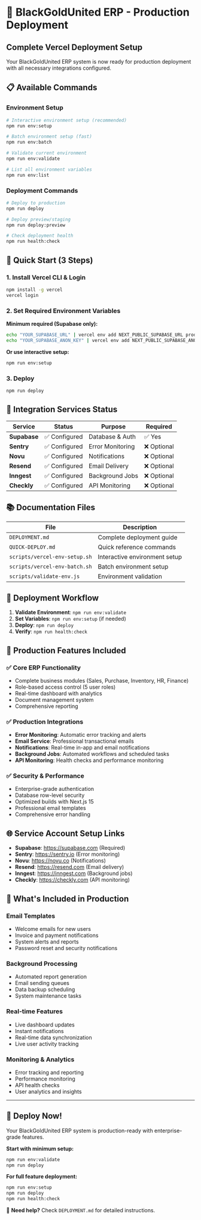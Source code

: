 # 🚀 BlackGoldUnited ERP - Production Deployment

## Complete Vercel Deployment Setup

Your BlackGoldUnited ERP system is now ready for production deployment with all necessary integrations configured.

## 📋 Available Commands

### Environment Setup
```bash
# Interactive environment setup (recommended)
npm run env:setup

# Batch environment setup (fast)
npm run env:batch

# Validate current environment
npm run env:validate

# List all environment variables
npm run env:list
```

### Deployment Commands
```bash
# Deploy to production
npm run deploy

# Deploy preview/staging
npm run deploy:preview

# Check deployment health
npm run health:check
```

## 🎯 Quick Start (3 Steps)

### 1. Install Vercel CLI & Login
```bash
npm install -g vercel
vercel login
```

### 2. Set Required Environment Variables
**Minimum required (Supabase only):**
```bash
echo "YOUR_SUPABASE_URL" | vercel env add NEXT_PUBLIC_SUPABASE_URL production
echo "YOUR_SUPABASE_ANON_KEY" | vercel env add NEXT_PUBLIC_SUPABASE_ANON_KEY production
```

**Or use interactive setup:**
```bash
npm run env:setup
```

### 3. Deploy
```bash
npm run deploy
```

## 🔧 Integration Services Status

| Service | Status | Purpose | Required |
|---------|--------|---------|----------|
| **Supabase** | ✅ Configured | Database & Auth | ✅ Yes |
| **Sentry** | ✅ Configured | Error Monitoring | ❌ Optional |
| **Novu** | ✅ Configured | Notifications | ❌ Optional |
| **Resend** | ✅ Configured | Email Delivery | ❌ Optional |
| **Inngest** | ✅ Configured | Background Jobs | ❌ Optional |
| **Checkly** | ✅ Configured | API Monitoring | ❌ Optional |

## 📚 Documentation Files

| File | Description |
|------|-------------|
| `DEPLOYMENT.md` | Complete deployment guide |
| `QUICK-DEPLOY.md` | Quick reference commands |
| `scripts/vercel-env-setup.sh` | Interactive environment setup |
| `scripts/vercel-env-batch.sh` | Batch environment setup |
| `scripts/validate-env.js` | Environment validation |

## 🔄 Deployment Workflow

1. **Validate Environment**: `npm run env:validate`
2. **Set Variables**: `npm run env:setup` (if needed)
3. **Deploy**: `npm run deploy`
4. **Verify**: `npm run health:check`

## 🎯 Production Features Included

### ✅ Core ERP Functionality
- Complete business modules (Sales, Purchase, Inventory, HR, Finance)
- Role-based access control (5 user roles)
- Real-time dashboard with analytics
- Document management system
- Comprehensive reporting

### ✅ Production Integrations
- **Error Monitoring**: Automatic error tracking and alerts
- **Email Service**: Professional transactional emails
- **Notifications**: Real-time in-app and email notifications
- **Background Jobs**: Automated workflows and scheduled tasks
- **API Monitoring**: Health checks and performance monitoring

### ✅ Security & Performance
- Enterprise-grade authentication
- Database row-level security
- Optimized builds with Next.js 15
- Professional email templates
- Comprehensive error handling

## 🌐 Service Account Setup Links

- **Supabase**: https://supabase.com (Required)
- **Sentry**: https://sentry.io (Error monitoring)
- **Novu**: https://novu.co (Notifications)
- **Resend**: https://resend.com (Email delivery)
- **Inngest**: https://inngest.com (Background jobs)
- **Checkly**: https://checkly.com (API monitoring)

## 🎉 What's Included in Production

### Email Templates
- Welcome emails for new users
- Invoice and payment notifications
- System alerts and reports
- Password reset and security notifications

### Background Processing
- Automated report generation
- Email sending queues
- Data backup scheduling
- System maintenance tasks

### Real-time Features
- Live dashboard updates
- Instant notifications
- Real-time data synchronization
- Live user activity tracking

### Monitoring & Analytics
- Error tracking and reporting
- Performance monitoring
- API health checks
- User analytics and insights

---

## 🚀 Deploy Now!

Your BlackGoldUnited ERP system is production-ready with enterprise-grade features.

**Start with minimum setup:**
```bash
npm run env:validate
npm run deploy
```

**For full feature deployment:**
```bash
npm run env:setup
npm run deploy
npm run health:check
```

🎯 **Need help?** Check `DEPLOYMENT.md` for detailed instructions.